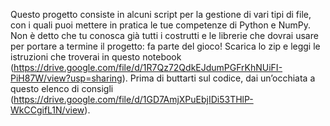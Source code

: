 Questo progetto consiste in alcuni script per la gestione di vari tipi di file, con i quali puoi mettere in pratica le tue competenze di Python e NumPy. Non è detto che tu conosca già tutti i costrutti e le librerie che dovrai usare per portare a termine il progetto: fa parte del gioco! Scarica lo zip e leggi le istruzioni che troverai in questo notebook (https://drive.google.com/file/d/1R7Qz72QdkEJdumPGFrKhNUiFI-PiH87W/view?usp=sharing). Prima di buttarti sul codice, dai un’occhiata a questo elenco di consigli (https://drive.google.com/file/d/1GD7AmjXPuEbjIDi53THlP-WkCCgifL1N/view).
